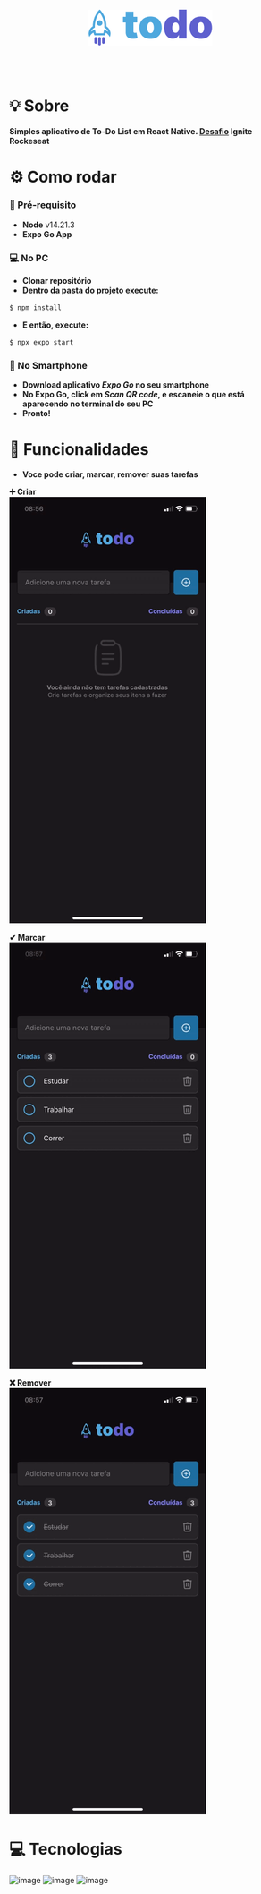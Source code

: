 <br /><br />

<h4 align="center">
<img src="./src/assets/logo.png" align="center"/>
</h4>
<br /><br />

# 💡 Sobre

**Simples aplicativo de To-Do List em React Native. [Desafio](https://efficient-sloth-d85.notion.site/Desafio-01-Praticando-os-conceitos-do-React-Native-f8f164e29df74cd987e1f9aebf142ffb) Ignite Rockeseat**

# ⚙️ Como rodar

### 📃 Pré-requisito

- **Node** v14.21.3
- **Expo Go App**

### 💻 No PC

- **Clonar repositório**
- **Dentro da pasta do projeto execute:**

```bash
$ npm install
```

- **E então, execute:**

```bash
$ npx expo start
```

### 📱 No Smartphone

- **Download aplicativo _Expo Go_ no seu smartphone** </br>
- **No Expo Go, click em _Scan QR code_, e escaneie o que está aparecendo no terminal do seu PC** </br>
- **Pronto!**

# 📲 Funcionalidades

- **Voce pode criar, marcar, remover suas tarefas**

**➕ Criar**
<br />
<img src="./assets/created.gif" />

**✔ Marcar**
<br />
<img src="./assets/markered.gif" />

**❌ Remover**
<br />
<img src="./assets/deleted.gif" />

# 💻 Tecnologias

![image](https://img.shields.io/badge/TypeScript-007ACC?style=for-the-badge&logo=typescript&logoColor=white) ![image](https://img.shields.io/badge/React_Native-20232A?style=for-the-badge&logo=react&logoColor=61DAFB) ![image](https://img.shields.io/badge/Expo-FFFFFF?style=for-the-badge&logo=expo&logoColor=black)
